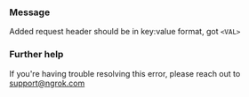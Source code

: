 
### Message
Added request header should be in key:value format, got <code>&lt;VAL&gt;</code>

### Further help
If you're having trouble resolving this error, please reach out to [support@ngrok.com](mailto:support@ngrok.com?subject=Help%20with%20ERR_NGROK_370)

